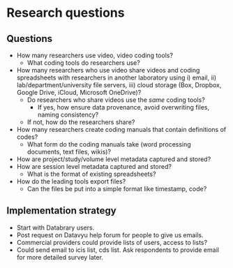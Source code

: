 # Research questions

## Questions

- How many researchers use video, video coding tools?
  - What coding tools do researchers use?
- How many researchers who use video share videos and coding spreadsheets with researchers in another laboratory using i) email, ii) lab/department/university file servers, iii) cloud storage (Box, Dropbox, Google Drive, iCloud, Microsoft OneDrive)?
  - Do researchers who share videos use the _same_ coding tools?
    - If yes, how ensure data provenance, avoid overwriting files, naming consistency?
  - If not, how do the researchers share?
- How many researchers create coding manuals that contain definitions of codes?
  - What form do the coding manuals take (word processing documents, text files, wikis)?
- How are project/study/volume level metadata captured and stored?
- How are session level metadata captured and stored?
  - What is the format of existing spreadsheets?
- How do the leading tools export files?
  - Can the files be put into a simple format like timestamp, code?

## Implementation strategy

- Start with Databrary users.
- Post request on Datavyu help forum for people to give us emails.
- Commercial providers could provide lists of users, access to lists?
- Could send email to icis list, cds list. Ask respondents to provide email for more detailed survey later.
